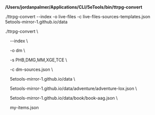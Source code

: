 **/Users/jordanpalmer/Applications/CLI/5eTools/bin/ttrpg-convert**

./ttrpg-convert --index -o live-files -c live-files-sources-templates.json 5etools-mirror-1.github.io/data

  

./ttrpg-convert \

    --index \

    -o dm \

    -s PHB,DMG,MM,XGE,TCE \

    -c dm-sources.json \

    5etools-mirror-1.github.io/data \

    5etools-mirror-1.github.io/data/adventure/adventure-lox.json \

    5etools-mirror-1.github.io/data/book/book-aag.json \

    my-items.json
 
